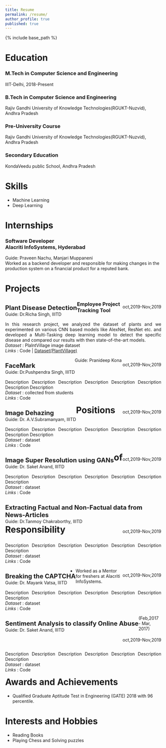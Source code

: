 ```yaml
---
title: Resume
permalink: /resume/
author_profile: true
published: true
---
```


{% include base_path %}

Education
======
### M.Tech in Computer Science and Engineering
IIIT-Delhi, 2018-Present

### B.Tech in Computer Science and Engineering
Rajiv Gandhi University of Knowledge Technologies(RGUKT-Nuzvid), Andhra Pradesh

### Pre-University Course
Rajiv Gandhi University of Knowledge Technologies(RGUKT-Nuzvid), Andhra Pradesh

### Secondary Education
KondaVeedu public School, Andhra Pradesh


Skills
======
* Machine Learning
* Deep Learning


Internships
======
### Software Developer<br>Alacriti InfoSystems, Hyderabad<br>
Guide: Praveen Nachu, Manjari Muppaneni<br>
Worked as a backend developer and responsible for making changes in the production system on a financial product for a reputed bank.


Projects
======

<p style="float:left;margin-bottom:1px">
	<b style="font-size:20px">Plant Disease Detection</b><br>
	Guide: Dr.Richa Singh, IIITD
</p>
<p style="float:right">oct,2019-Nov,2019</p>
<p style="float:left;text-align:justify">
In this research project, we analyzed the dataset of plants and we experimented on various CNN based models like AlexNet, ResNet etc. and developed a Multi-Tasking deep learning model to detect the specific disease and compared our results with then state-of-the-art models.<br>
<i>Dataset</i> : PlalntVillage image dataset<br>
<i>Links</i> : Code | <a href="https://plantvillage.psu.edu/">Dataset(PlantVillage)</a>
</p>

<p style="float:left;margin-bottom:1px">
	<b style="font-size:20px">FaceMark</b><br>
	Guide: Dr.Pushpendra Singh, IIITD
</p>
<p style="float:right">oct,2019-Nov,2019</p>
<p style="float:left;text-align:justify">
Description Description Description Description Description Description Description Description<br>
<i>Dataset</i> : collected from students<br>
<i>Links</i> : Code
</p>

<p style="float:left;margin-bottom:1px">
	<b style="font-size:20px">Image Dehazing</b><br>
	Guide: Dr. A.V.Subramanyam, IIITD
</p>
<p style="float:right">oct,2019-Nov,2019</p>
<p style="float:left;text-align:justify">
Description Description Description Description Description Description Description Description <br>
<i>Dataset</i> : dataset<br>
<i>Links</i> : Code
</p>

<p style="float:left;margin-bottom:1px">
	<b style="font-size:20px">Image Super Resolution using GANs</b><br>
	Guide: Dr. Saket Anand, IIITD
</p>
<p style="float:right">oct,2019-Nov,2019</p>
<p style="float:left;text-align:justify">
Description Description Description Description Description Description Description<br>
<i>Dataset</i> : dataset<br>
<i>Links</i> : Code
</p>

<p style="float:left;margin-bottom:1px">
	<b style="font-size:20px">Extracting Factual and Non-Factual data from News-Articles</b><br>
	Guide: Dr.Tanmoy Chakraborthy, IIITD
</p>
<p style="float:right">oct,2019-Nov,2019</p>
<p style="float:left;text-align:justify">
Description Description Description Description Description Description Description<br>
<i>Dataset</i> : dataset<br>
<i>Links</i> : Code
</p>

<p style="float:left;margin-bottom:1px">
	<b style="font-size:20px">Breaking the CAPTCHA</b><br>
	Guide: Dr. Mayank Vatsa, IIITD
</p>
<p style="float:right">oct,2019-Nov,2019</p>
<p style="float:left;text-align:justify">
Description Description Description Description Description Description Description<br>
<i>Dataset</i> : dataset<br>
<i>Links</i> : Code
</p>

<p style="float:left;margin-bottom:1px">
	<b style="font-size:20px">Sentiment Analysis to classify Online Abuse</b><br>
	Guide: Dr. Saket Anand, IIITD
</p>
<p style="float:right">oct,2019-Nov,2019</p>
<p style="float:left;text-align:justify">
Description Description Description Description Description Description Description<br>
<i>Dataset</i> : dataset<br>
<i>Links</i> : Code
</p>

### Employee Project Tracking Tool
Guide: Pranideep Kona


Positions of Responsibility
======
* Worked as a Mentor for freshers at Alacriti InfoSystems. (Feb,2017 - Mar, 2017)


Awards and Achievements
======
* Qualified Graduate Aptitude Test in Engineering (GATE) 2018 with 96 percentile.


Interests and Hobbies
======
* Reading Books
* Playing Chess and Solving puzzles
